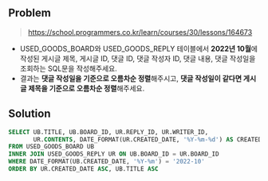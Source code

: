 ## Problem

> https://school.programmers.co.kr/learn/courses/30/lessons/164673

* USED_GOODS_BOARD와 USED_GOODS_REPLY 테이블에서 **2022년 10월**에 작성된 게시글 제목, 게시글 ID, 댓글 ID, 댓글 작성자 ID, 댓글 내용, 댓글 작성일을 조회하는 SQL문을 작성해주세요. 
* 결과는 **댓글 작성일을 기준으로 오름차순 정렬**해주시고, **댓글 작성일이 같다면 게시글 제목을 기준으로 오름차순 정렬**해주세요.

## Solution

```sql
SELECT UB.TITLE, UB.BOARD_ID, UR.REPLY_ID, UR.WRITER_ID, 
       UR.CONTENTS, DATE_FORMAT(UR.CREATED_DATE, '%Y-%m-%d') AS CREATED_DATE
FROM USED_GOODS_BOARD UB 
INNER JOIN USED_GOODS_REPLY UR ON UB.BOARD_ID = UR.BOARD_ID
WHERE DATE_FORMAT(UB.CREATED_DATE, '%Y-%m') = '2022-10'
ORDER BY UR.CREATED_DATE ASC, UB.TITLE ASC
```
